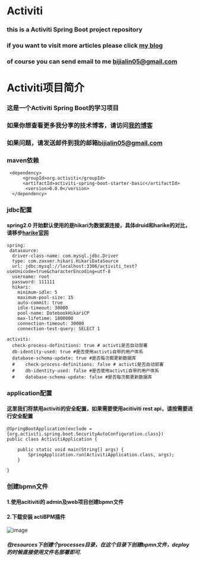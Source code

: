 # Activiti
### this is a Activiti Spring Boot project repository
### if you want to visit more articles please click [my blog](https://www.jianshu.com/u/1bb4b4eaef1e)
### of course you can send email to me [bijialin05@gmail.com](bijialin05@gmail.com)

# Activiti项目简介
### 这是一个Activiti Spring Boot的学习项目
### 如果你想查看更多我分享的技术博客，请访问[我的博客](https://www.jianshu.com/u/1bb4b4eaef1e)
### 如果问题，请发送邮件到我的邮箱[bijialin05@gmail.com](bijialin05@gmail.com)


### maven依赖
````
 <dependency>
      <groupId>org.activiti</groupId>
      <artifactId>activiti-spring-boot-starter-basic</artifactId>
       <version>6.0.0</version>
  </dependency>
  ````
  ### jdbc配置
  #### spring2.0 开始默认使用的是hikari为数据源连接，具体druid和harike的对比，请移步[harike官网](https://github.com/brettwooldridge/HikariCP)
  ````
spring:
   datasource:
    driver-class-name: com.mysql.jdbc.Driver
    type: com.zaxxer.hikari.HikariDataSource
    url: jdbc:mysql://localhost:3306/activiti_test?useUnicode=true&characterEncoding=utf-8
    username: root
    password: 111111
    hikari:
      minimum-idle: 5
      maximum-pool-size: 15
      auto-commit: true
      idle-timeout: 30000
      pool-name: DatebookHikariCP
      max-lifetime: 1800000
      connection-timeout: 30000
      connection-test-query: SELECT 1

  activiti:
    check-process-definitions: true # activti是否自动部署
    db-identity-used: true #是否使用activti自带的用户体系
    database-schema-update: true #是否每次都更新数据库
    #    check-process-definitions: false # activti是否自动部署
    #    db-identity-used: false #是否使用activti自带的用户体系
    #    database-schema-update: false #是否每次都更新数据库
````
### application配置
#### 这里我们将禁用activiti的安全配置，如果需要使用acitiviti rest api，请按需要进行安全配置
````
@SpringBootApplication(exclude = {org.activiti.spring.boot.SecurityAutoConfiguration.class})
public class ActivitiApplication {

    public static void main(String[] args) {
        SpringApplication.run(ActivitiApplication.class, args);
    }

}
````
### 创建bpmn文件
#### 1.使用acitiviti的 admin及web项目创建bpmn文件
#### 2.下载安装 actiBPM插件
![image](https://github.com/bijialin/spring-boot/raw/master/activiti/images/actiBPMWindow.png)
##### 在resources下创建个processes目录，在这个目录下创建bpmn文件，deploy的时候直接使用文件名部署即可.
